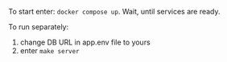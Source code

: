To start enter:
`docker compose up`. 
Wait, until services are ready. 

To run separately:
1) change DB URL in app.env file to yours 
2) enter `make server` 
